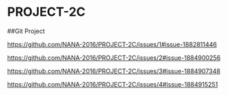 # PROJECT-2C

 ##Git Project
 
https://github.com/NANA-2016/PROJECT-2C/issues/1#issue-1882811446
 
https://github.com/NANA-2016/PROJECT-2C/issues/2#issue-1884900256

https://github.com/NANA-2016/PROJECT-2C/issues/3#issue-1884907348

https://github.com/NANA-2016/PROJECT-2C/issues/4#issue-1884915251
